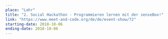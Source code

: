 ```yaml
---
place: "Lahr"
title: "2. Social Hackathon - Programmieren lernen mit der senseBox!"
link: "https://www.meet-and-code.org/de/de/event-show/72"
starting-date: 2018-10-06
ending-date: 2018-10-06
---
```

